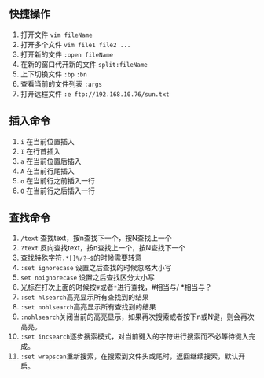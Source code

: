 ## 快捷操作
1. 打开文件 `vim fileName`
2. 打开多个文件 `vim file1 file2 ...`
3. 打开新的文件 `:open fileName`
4. 在新的窗口代开新的文件 `split:fileName` 
5. 上下切换文件 `:bp` `:bn`
6. 查看当前的文件列表 `:args` 
7. 打开远程文件 `:e ftp://192.168.10.76/sun.txt`
## 插入命令
1. `i` 在当前位置插入
2. `I` 在行首插入
3. `a` 在当前位置后插入
4. `A` 在当前行尾插入
5. `o` 在当前行之前插入一行
6. `O` 在当前行之后插入一行
## 查找命令
1. `/text` 查找text，按n查找下一个，按N查找上一个
2. `?text` 反向查找text，按n查找上一个，按N查找下一个
3. 查找特殊字符`.*[]%/?~$`的时候需要转意
4. `:set ignorecase` 设置之后查找的时候忽略大小写
5. `set noignorecase` 设置之后查找区分大小写
6. 光标在打次上面的时候按`#`或者`*`进行查找，#相当与/ *相当与？
7. `:set hlsearch`高亮显示所有查找到的结果
8. `:set nohlsearch`高亮显示所有查找到的结果
9. `:nohlsearch`关闭当前的高亮显示，如果再次搜索或者按下n或N键，则会再次高亮。
10. `:set incsearch`逐步搜索模式，对当前键入的字符进行搜索而不必等待键入完成。
11. `:set wrapscan`重新搜索，在搜索到文件头或尾时，返回继续搜索，默认开启。